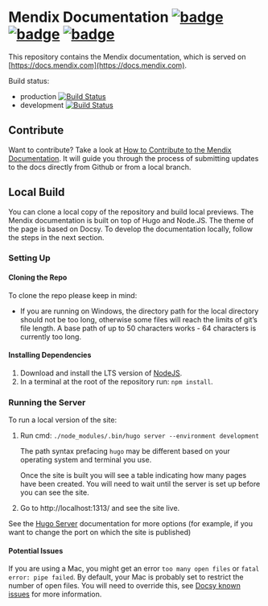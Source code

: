 # Mendix Documentation [![badge](https://img.shields.io/badge/hugo-0.109.0-green.svg)](https://gohugo.io/) [![badge](https://img.shields.io/badge/node-18.14.0-green.svg)](https://nodejs.org/en/) [![badge](https://img.shields.io/badge/docsy-0.6.0-green.svg)](https://www.docsy.dev/)

This repository contains the Mendix documentation, which is served on [https://docs.mendix.com](https://docs.mendix.com).

Build status:

* production [![Build Status](https://secure.travis-ci.org/mendix/docs.png?branch=production)](https://app.travis-ci.com/github/mendix/docs)
* development [![Build Status](https://secure.travis-ci.org/mendix/docs.png?branch=development)](https://app.travis-ci.com/github/mendix/docs)

## Contribute

Want to contribute? Take a look at [How to Contribute to the Mendix Documentation](https://docs.mendix.com/developerportal/community-tools/contribute-to-the-mendix-documentation). It will guide you through the process of submitting updates to the docs directly from Github or from a local branch.

## Local Build

You can clone a local copy of the repository and build local previews. The Mendix documentation is built on top of Hugo and Node.JS. The theme of the page is based on Docsy. To develop the documentation locally, follow the steps in the next section.

### Setting Up

#### Cloning the Repo

To clone the repo please keep in mind:

* If you are running on Windows, the directory path for the local directory should not be too long, otherwise some files will reach the limits of git’s file length. A base path of up to 50 characters works - 64 characters is currently too long.

#### Installing Dependencies

1. Download and install the LTS version of [NodeJS](https://nodejs.org/en/download/).
1. In a terminal at the root of the repository run: `npm install`.

### Running the Server

To run a local version of the site: 

1. Run cmd: `./node_modules/.bin/hugo server --environment development`

    The path syntax prefacing `hugo` may be different based on your operating system and terminal you use. 

    Once the site is built you will see a table indicating how many pages have been created. You will need to wait until the server is set up before you can see the site.

2. Go to http://localhost:1313/  and see the site live.

See the [Hugo Server](https://gohugo.io/commands/hugo_server/) documentation for more options (for example, if you want to change the port on which the site is published)

#### Potential Issues

If you are using a Mac, you might get an error `too many open files` or `fatal error: pipe failed`. By default, your Mac is probably set to restrict the number of open files. You will need to override this, see [Docsy known issues](https://www.docsy.dev/docs/getting-started/#known-issues) for more information.
